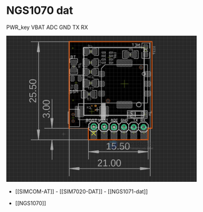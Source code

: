 
# NGS1070 dat 


PWR_key VBAT ADC GND TX RX

![](31-49-17-02-08-2023.png)

- [[SIMCOM-AT]] - [[SIM7020-DAT]] - [[NGS1071-dat]]
  
- [[NGS1070]]